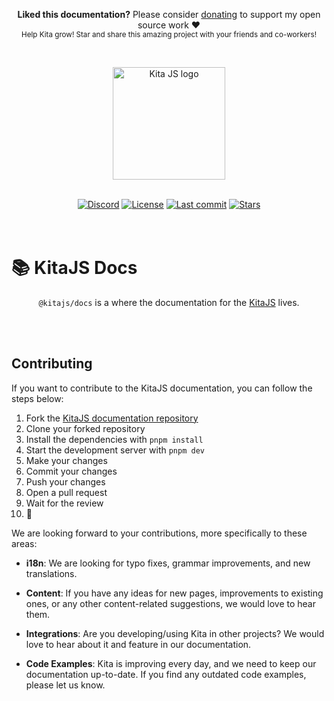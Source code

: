 <p align="center">
   <b>Liked this documentation?</b> Please consider <a href="https://github.com/sponsors/arthurfiorette" target="_blank">donating</a> to support my open source work ❤️
  <br />
  <sup>
   Help Kita grow! Star and share this amazing project with your friends and co-workers!
  </sup>
</p>

<br />

<p align="center" >
  <a href="https://kitajs.org" target="_blank" rel="noopener noreferrer">
    <img src="https://kitajs.org/logo.png" width="180" alt="Kita JS logo" />
  </a>
</p>

<br />

<div align="center">
  <a href="https://kitajs.org/discord"><img src="https://img.shields.io/discord/1216165027774595112?logo=discord&logoColor=white&color=%237289da" alt="Discord"></a>
  <a title="MIT license" target="_blank" href="https://github.com/kitajs/docs/blob/master/LICENSE"><img alt="License" src="https://img.shields.io/github/license/kitajs/docs"></a>
  <a title="Last Commit" target="_blank" href="https://github.com/kitajs/docs/commits/master"><img alt="Last commit" src="https://img.shields.io/github/last-commit/kitajs/docs"></a>
  <a href="https://github.com/kitajs/docs/stargazers"><img src="https://img.shields.io/github/stars/kitajs/docs?logo=github&label=Stars" alt="Stars"></a>
</div>

<br />
<br />

<h1>📚 KitaJS Docs</h1>

<p align="center">
  <code>@kitajs/docs</code> is a where the documentation for the <a href="https://kitajs.org" target="_blank">KitaJS</a> lives.
  <br />
  <br />
</p>

<br />

## Contributing

If you want to contribute to the KitaJS documentation, you can follow the steps
below:

1. Fork the [KitaJS documentation repository](https://github.com/kitajs/docs)
2. Clone your forked repository
3. Install the dependencies with `pnpm install`
4. Start the development server with `pnpm dev`
5. Make your changes
6. Commit your changes
7. Push your changes
8. Open a pull request
9. Wait for the review
10. 🎉

We are looking forward to your contributions, more specifically to these areas:

- **i18n**: We are looking for typo fixes, grammar improvements, and new
  translations.

- **Content**: If you have any ideas for new pages, improvements to existing
  ones, or any other content-related suggestions, we would love to hear them.

- **Integrations**: Are you developing/using Kita in other projects? We would
  love to hear about it and feature in our documentation.

- **Code Examples**: Kita is improving every day, and we need to keep our
  documentation up-to-date. If you find any outdated code examples, please let
  us know.

<br />
